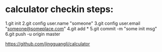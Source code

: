 # calculator checkin steps:
1.git init
2.git config user.name "someone"
3.git config user.email "someone@someplace.com"
4.git add *
5.git commit -m "some init msg"
6.git push -u origin master


https://github.com/jingguangli/calculator
